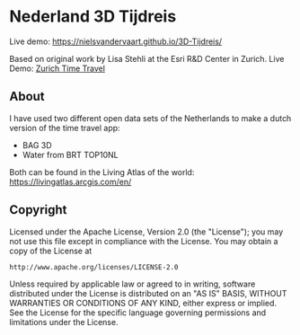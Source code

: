 # Nederland 3D Tijdreis

Live demo: https://nielsvandervaart.github.io/3D-Tijdreis/

Based on original work by Lisa Stehli at the Esri R&D Center in Zurich. 
Live Demo: [Zurich Time Travel](https://lisastaehli.github.io/zurich-time-travel/)

## About

I have used two different open data sets of the Netherlands to make a dutch version of the time travel app:
- BAG 3D
- Water from BRT TOP10NL

Both can be found in the Living Atlas of the world: https://livingatlas.arcgis.com/en/ 

## Copyright 

Licensed under the Apache License, Version 2.0 (the "License");
you may not use this file except in compliance with the License.
You may obtain a copy of the License at

    http://www.apache.org/licenses/LICENSE-2.0

Unless required by applicable law or agreed to in writing, software
distributed under the License is distributed on an "AS IS" BASIS,
WITHOUT WARRANTIES OR CONDITIONS OF ANY KIND, either express or implied.
See the License for the specific language governing permissions and
limitations under the License.
